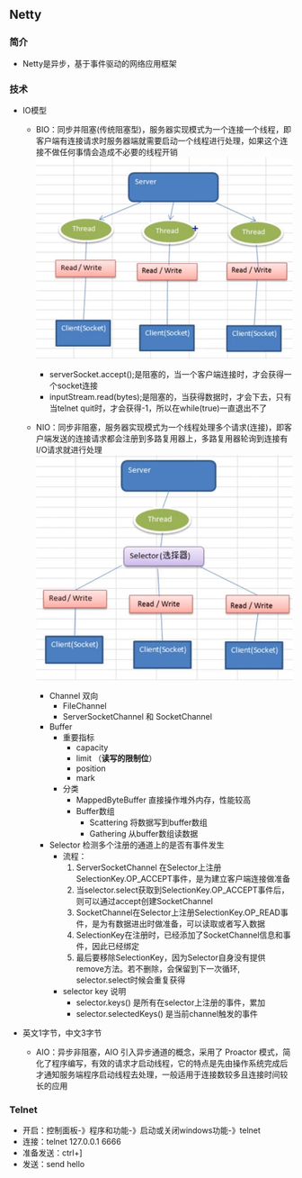 ## Netty

### 简介
- Netty是异步，基于事件驱动的网络应用框架

### 技术
- IO模型
    - BIO：同步并阻塞(传统阻塞型)，服务器实现模式为一个连接一个线程，即客户端有连接请求时服务器端就需要启动一个线程进行处理，如果这个连接不做任何事情会造成不必要的线程开销 
    ![BIO](../pic/BIO.JPG)
        - serverSocket.accept();是阻塞的，当一个客户端连接时，才会获得一个socket连接
        - inputStream.read(bytes);是阻塞的，当获得数据时，才会下去，只有当telnet quit时，才会获得-1，所以在while(true)一直退出不了

    - NIO：同步非阻塞，服务器实现模式为一个线程处理多个请求(连接)，即客户端发送的连接请求都会注册到多路复用器上，多路复用器轮询到连接有I/O请求就进行处理
    ![NIO](../pic/NIO.JPG)
        - Channel 双向
            - FileChannel
            - ServerSocketChannel 和 SocketChannel
        - Buffer
            - 重要指标
                - capacity
                - limit （**读写的限制位**）
                - position
                - mark
            - 分类
                - MappedByteBuffer 直接操作堆外内存，性能较高
                - Buffer数组
                    - Scattering 将数据写到buffer数组
                    - Gathering 从buffer数组读数据
        - Selector 检测多个注册的通道上的是否有事件发生
            - 流程：
                1. ServerSocketChannel 在Selector上注册SelectionKey.OP_ACCEPT事件，是为建立客户端连接做准备
                2. 当selector.select获取到SelectionKey.OP_ACCEPT事件后，则可以通过accept创建SocketChannel
                3. SocketChannel在Selector上注册SelectionKey.OP_READ事件，是为有数据进出时做准备，可以读取或者写入数据
                4. SelectionKey在注册时，已经添加了SocketChannel信息和事件，因此已经绑定
                5. 最后要移除SelectionKey，因为Selector自身没有提供remove方法。若不删除，会保留到下一次循环, selector.select时候会重复获得
            - selector key 说明
                - selector.keys() 是所有在selector上注册的事件，累加
                - selector.selectedKeys() 是当前channel触发的事件
- 英文1字节，中文3字节        
    
    - AIO：异步非阻塞，AIO 引入异步通道的概念，采用了 Proactor 模式，简化了程序编写，有效的请求才启动线程，它的特点是先由操作系统完成后才通知服务端程序启动线程去处理，一般适用于连接数较多且连接时间较长的应用

### Telnet
- 开启：控制面板-》程序和功能-》启动或关闭windows功能-》telnet
- 连接：telnet 127.0.0.1 6666
- 准备发送：ctrl+]
- 发送：send hello